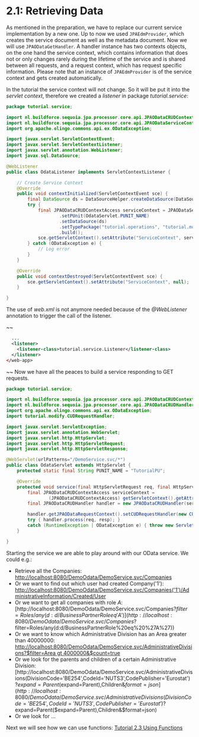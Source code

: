 # 2.1: Retrieving Data
As mentioned in the preparation, we have to replace our current service implementation by a new one.
Up to now we used `JPAEdmProvider`, which creates the service document as well as the metadata document. Now we will use `JPAODataGetHandler`. A handler instance has two contexts objects, on the one hand the service context, which contains information that does not or only changes rarely during the lifetime of the service and is shared between all requests, and a request context, which has request specific information.  Please note that an instance of `JPAEdmProvider` is of the service context and gets created automatically.

In the tutorial the service context will not change. So it will be put it into the _servlet context_, therefore we created a _listener_ in package _tutorial.service_:
```Java
package tutorial.service;

import nl.buildforce.sequoia.jpa.processor.core.api.JPAODataCRUDContextAccess;
import nl.buildforce.sequoia.jpa.processor.core.api.JPAODataServiceContext;
import org.apache.olingo.commons.api.ex.ODataException;

import javax.servlet.ServletContextEvent;
import javax.servlet.ServletContextListener;
import javax.servlet.annotation.WebListener;
import javax.sql.DataSource;

@WebListener
public class OdataListener implements ServletContextListener {

    // Create Service Context
    @Override
    public void contextInitialized(ServletContextEvent sce) {
        final DataSource ds = DataSourceHelper.createDataSource(DataSourceHelper.DB_HSQLDB);
        try {
            final JPAODataCRUDContextAccess serviceContext = JPAODataServiceContext.with()
                    .setPUnit(OdataServlet.PUNIT_NAME)
                    .setDataSource(ds)
                    .setTypePackage("tutorial.operations", "tutorial.model")
                    .build();
            sce.getServletContext().setAttribute("ServiceContext", serviceContext);
        } catch (ODataException e) {
            // Log error
        }
    }

    @Override
    public void contextDestroyed(ServletContextEvent sce) {
        sce.getServletContext().setAttribute("ServiceContext", null);
    }

}
```
The use of _web.xml_ is not anymore needed because of the _@WebListener_ annotation to trigger the call of the listener.

~~
```XML
  ...
  <listener>
    <listener-class>tutorial.service.Listener</listener-class>
  </listener>
</web-app>
```
~~
Now we have all the peaces to build a service responding to GET requests.
```Java
package tutorial.service;

import nl.buildforce.sequoia.jpa.processor.core.api.JPAODataCRUDContextAccess;
import nl.buildforce.sequoia.jpa.processor.core.api.JPAODataCRUDHandler;
import org.apache.olingo.commons.api.ex.ODataException;
import tutorial.modify.CUDRequestHandler;

import javax.servlet.ServletException;
import javax.servlet.annotation.WebServlet;
import javax.servlet.http.HttpServlet;
import javax.servlet.http.HttpServletRequest;
import javax.servlet.http.HttpServletResponse;

@WebServlet(urlPatterns="/DemoService.svc/*")
public class OdataServlet extends HttpServlet {
	protected static final String PUNIT_NAME = "TutorialPU";

	@Override
	protected void service(final HttpServletRequest req, final HttpServletResponse resp) throws ServletException {
		final JPAODataCRUDContextAccess serviceContext =
				(JPAODataCRUDContextAccess) getServletContext().getAttribute("ServiceContext");
		final JPAODataCRUDHandler handler = new JPAODataCRUDHandler(serviceContext);

		handler.getJPAODataRequestContext().setCUDRequestHandler(new CUDRequestHandler());
		try { handler.process(req, resp); }
		catch (RuntimeException | ODataException e) { throw new ServletException(e); }
	}

}
```
Starting the service we are able to play around with our OData service. We could e.g.:
* Retrieve all the Companies: [http://localhost:8080/DemoOdata/DemoService.svc/Companies](http://localhost:8080/DemoOdata/DemoService.svc/Companies)
* Or we want to find out which user had created Company('1'): [http://localhost:8080/DemoOdata/DemoService.svc/Companies('1')/AdministrativeInformation/Created/User](http://localhost:8080/DemoOdata/DemoService.svc/Companies('1')/AdministrativeInformation/Created/User)
* Or we want to get all companies with role _A_: [http://localhost:8080/DemoOdata/DemoService.svc/Companies?$filter=Roles/any(d:d/BusinessPartnerRole eq 'A')](http://localhost:8080/DemoOdata/DemoService.svc/Companies?$filter=Roles/any(d:d/BusinessPartnerRole%20eq%20%27A%27))
* Or we want to know which Administrative Division has an Area greater than 40000000: [http://localhost:8080/DemoOdata/DemoService.svc/AdministrativeDivisions?$filter=Area gt 4000000&$count=true](http://localhost:8080/DemoOdata/DemoService.svc/AdministrativeDivisions?$filter=Area%20gt%204000000&$count=true)
* Or we look for the parents and children of a certain Administrative Division: [http://localhost:8080/DemoOdata/DemoService.svc/AdministrativeDivisions(DivisionCode='BE254',CodeId='NUTS3',CodePublisher='Eurostat')?$expand=Parent($expand=Parent),Children&$format=json](http://localhost:8080/DemoOdata/DemoService.svc/AdministrativeDivisions(DivisionCode='BE254',CodeId='NUTS3',CodePublisher='Eurostat')?$expand=Parent($expand=Parent),Children&$format=json)
* Or we look for ...

Next we will see how we can use functions: [Tutorial 2.3 Using Functions](2-3-UsingFunctions.md)